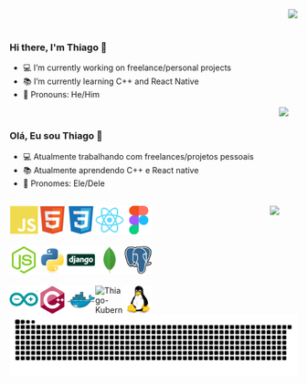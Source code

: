 <img height="180em" align="right" src="https://github-readme-stats.vercel.app/api?username=ThiagoA20&show_icons=true&theme=dark&include_all_commits=true&count_private=true"/><br><br>
### Hi there, I'm Thiago 👋

- 💻 I’m currently working on freelance/personal projects<br>
- 📚 I’m currently learning C++ and React Native<br>
- 🙂 Pronouns: He/Him

<img height="180em" align="right" src="https://github-readme-stats.vercel.app/api/top-langs/?username=ThiagoA20&layout=compact&langs_count=7&theme=dark"/><br>
### Olá, Eu sou Thiago 👋

- 💻 Atualmente trabalhando com freelances/projetos pessoais<br>
- 📚 Atualmente aprendendo C++ e React native<br>
- 🙂 Pronomes: Ele/Dele

<div style="display: flex; flex-direction: column;>
  <a href="https://github.com/ThiagoA20">
</div><br>

<div>
  <img align="right" src="https://media.giphy.com/media/6heBQSjt2IoA8/giphy.gif">
  <img align="left" alt="Thiago-Js" height="50" width="50" src="https://raw.githubusercontent.com/devicons/devicon/master/icons/javascript/javascript-plain.svg">
  <img align="left" alt="Thiago-HTML" height="50" width="50" src="https://raw.githubusercontent.com/devicons/devicon/master/icons/html5/html5-original.svg">
  <img align="left" alt="Thiago-CSS" height="50" width="50" src="https://raw.githubusercontent.com/devicons/devicon/master/icons/css3/css3-original.svg">
  <img align="left" alt="Thiago-React" height="50" width="50" src="https://raw.githubusercontent.com/devicons/devicon/master/icons/react/react-original.svg">
  <img alt="Thiago-Figma" height="50" width="50" src="https://raw.githubusercontent.com/devicons/devicon/master/icons/figma/figma-original.svg">
  <br><br>
  <img align="left" alt="Thiago-Nodejs" height="50" width="50" src="https://raw.githubusercontent.com/devicons/devicon/master/icons/nodejs/nodejs-original.svg">
  <img align="left" alt="Thiago-Python" height="50" width="50" src="https://raw.githubusercontent.com/devicons/devicon/master/icons/python/python-original.svg">
  <img align="left" alt="Thiago-Django" height="50" width="50" src="https://raw.githubusercontent.com/devicons/devicon/master/icons/django/django-original.svg">
  <img align="left" alt="Thiago-Mongodb" height="50" width="50" src="https://raw.githubusercontent.com/devicons/devicon/master/icons/mongodb/mongodb-original.svg">
  <img alt="Thiago-Postgresql" height="50" width="50" src="https://raw.githubusercontent.com/devicons/devicon/master/icons/postgresql/postgresql-original.svg">
  <br><br>
  <img align="left" alt="Thiago-Arduino" height="50" width="50" src="https://raw.githubusercontent.com/devicons/devicon/master/icons/arduino/arduino-original.svg">
  <img align="left" alt="Thiago-C++" height="50" width="50" src="https://raw.githubusercontent.com/devicons/devicon/master/icons/cplusplus/cplusplus-original.svg">
  <img align="left" alt="Thiago-Docker" height="50" width="50" src="https://raw.githubusercontent.com/devicons/devicon/master/icons/docker/docker-original.svg">
  <img align="left" alt="Thiago-Kubernetes" height="50" width="50" src="https://raw.githubusercontent.com/jmnote/z-icons/master/svg/kubernetes.svg">
  <img align="left" alt="Thiago-Linux" height="50" width="50" src="https://raw.githubusercontent.com/devicons/devicon/master/icons/linux/linux-original.svg">
  
  ![Snake animation](https://github.com/ThiagoA20/ThiagoA20/blob/output/github-contribution-grid-snake.svg)
</div>


